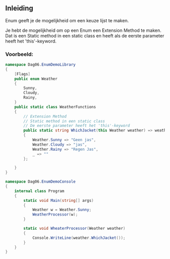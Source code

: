 ## Inleiding

Enum geeft je de mogelijkheid om een keuze lijst te maken. 

Je hebt de mogelijkheid om op een Enum een Extension Method te maken.
Dat is een Static method in een static class en heeft als de eerste parameter heeft het 'this'-keyword.

### Voorbeeld:
```c#
namespace Dag06.EnumDemoLibrary
{
    [Flags]
    public enum Weather
    {
        Sunny,
        Cloudy,
        Rainy,
    }
    public static class WeatherFunctions
    {
        // Extension Method
        // Static method in een static class
        // De eerste parameter heeft het 'this'-keyword
        public static string WhichJacket(this Weather weather) => weather switch
        {
            Weather.Sunny => "Geen jas",
            Weather.Cloudy => "jas",
            Weather.Rainy => "Regen Jas",
            _ => ""
        };

    }
}

namespace Dag06.EnumDemoConsole
{
    internal class Program
    {
        static void Main(string[] args)
        {
            Weather w = Weather.Sunny;
            WeatherProcessor(w);
        }

        static void WheaterProcessor(Weather weather)
        {
            Console.WriteLine(weather.WhichJacket());           
        }
    }
}
```

